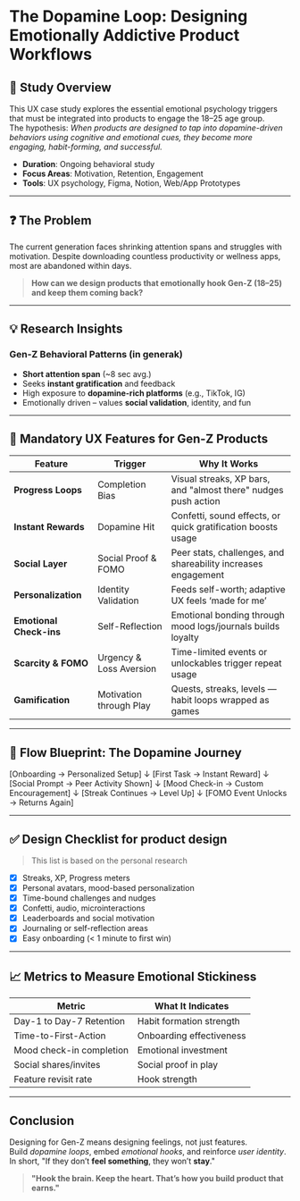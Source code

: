 # The Dopamine Loop: Designing Emotionally Addictive Product Workflows

## 📘 Study Overview

This UX case study explores the essential emotional psychology triggers that must be integrated into products to engage the 18–25 age group.  
The hypothesis: *When products are designed to tap into dopamine-driven behaviors using cognitive and emotional cues, they become more engaging, habit-forming, and successful.*

- **Duration**: Ongoing behavioral study
- **Focus Areas**: Motivation, Retention, Engagement  
- **Tools**: UX psychology, Figma, Notion, Web/App Prototypes

---

## ❓ The Problem

The current generation faces shrinking attention spans and struggles with motivation. Despite downloading countless productivity or wellness apps, most are abandoned within days.

> **How can we design products that emotionally hook Gen-Z (18–25) and keep them coming back?**

---

## 💡 Research Insights

### Gen-Z Behavioral Patterns (in generak)

- **Short attention span** (~8 sec avg.)
- Seeks **instant gratification** and feedback
- High exposure to **dopamine-rich platforms** (e.g., TikTok, IG)
- Emotionally driven – values **social validation**, identity, and fun

---

## 📲 Mandatory UX Features for Gen-Z Products

| Feature | Trigger | Why It Works |
|--------|--------|--------------|
| **Progress Loops** | Completion Bias | Visual streaks, XP bars, and "almost there" nudges push action |
| **Instant Rewards** | Dopamine Hit | Confetti, sound effects, or quick gratification boosts usage |
| **Social Layer** | Social Proof & FOMO | Peer stats, challenges, and shareability increases engagement |
| **Personalization** | Identity Validation | Feeds self-worth; adaptive UX feels ‘made for me’ |
| **Emotional Check-ins** | Self-Reflection | Emotional bonding through mood logs/journals builds loyalty |
| **Scarcity & FOMO** | Urgency & Loss Aversion | Time-limited events or unlockables trigger repeat usage |
| **Gamification** | Motivation through Play | Quests, streaks, levels — habit loops wrapped as games |

---

## 🧬 Flow Blueprint: The Dopamine Journey

[Onboarding → Personalized Setup]
↓
[First Task → Instant Reward]
↓
[Social Prompt → Peer Activity Shown]
↓
[Mood Check-in → Custom Encouragement]
↓
[Streak Continues → Level Up]
↓
[FOMO Event Unlocks → Returns Again]

---

## ✅ Design Checklist for product design 
> This list is based on the personal research

- [x] Streaks, XP, Progress meters  
- [x] Personal avatars, mood-based personalization  
- [x] Time-bound challenges and nudges  
- [x] Confetti, audio, microinteractions  
- [x] Leaderboards and social motivation  
- [x] Journaling or self-reflection areas  
- [x] Easy onboarding (< 1 minute to first win)

---

## 📈 Metrics to Measure Emotional Stickiness

| Metric | What It Indicates |
|--------|------------------|
| Day-1 to Day-7 Retention | Habit formation strength |
| Time-to-First-Action | Onboarding effectiveness |
| Mood check-in completion | Emotional investment |
| Social shares/invites | Social proof in play |
| Feature revisit rate | Hook strength |

---

## Conclusion

Designing for Gen-Z means designing feelings, not just features.  
Build *dopamine loops*, embed *emotional hooks*, and reinforce *user identity*.  
In short, "If they don’t **feel something**, they won’t **stay**."

> **"Hook the brain. Keep the heart. That’s how you build product that earns."**




